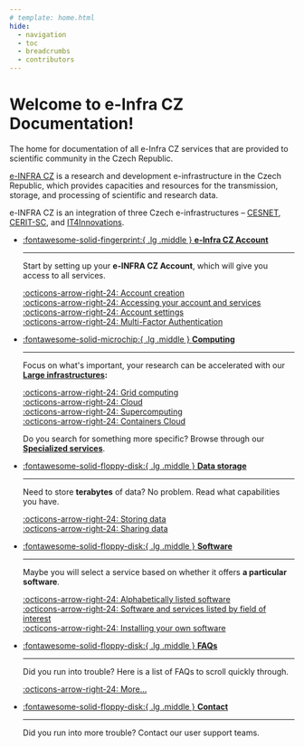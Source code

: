```yaml
---
# template: home.html
hide:
  - navigation
  - toc
  - breadcrumbs
  - contributors
---
```

# Welcome to e-Infra CZ Documentation!

The home for documentation of all e-Infra CZ services that are provided to scientific community in the Czech Republic.

[e-INFRA CZ]( https://du.cesnet.cz/en/start) is a research and development e-infrastructure in the Czech Republic,
which provides capacities and resources for the transmission, storage, and processing of scientific and research data.

<!--The project, realized between 01/2020 and 12/2022, was declared by the Ministry of Education, Youth and Sports
in accordance with the Road Map of the Czech Republic for Large Infrastructures for Research, Experimental Development and Innovations.-->
<!-- Fakt nase uzivatele zajima nejake MSMT? Anebo tam tenhle odstavec MUSI byt z politickych duvodu? Pokud nemusi, z uzivatelskeho hlediska je to slovni vata, pryc s tim.-->

e-INFRA CZ is an integration of three Czech e-infrastructures – [CESNET](https://www.cesnet.cz/?lang=en), [CERIT-SC](https://www.cerit-sc.cz/), and [IT4Innovations](https://www.it4i.cz/en).

<!-- # e-INFRA CZ Data Services -->

<div class="grid cards" markdown>

-   [:fontawesome-solid-fingerprint:{ .lg .middle } __e-Infra CZ Account__](./account)

    ---

    Start by setting up your **e-INFRA CZ Account**, which will give you access to all services.

    [:octicons-arrow-right-24: Account creation](./account/creation)   
    [:octicons-arrow-right-24: Accessing your account and services](./account/access)   
    [:octicons-arrow-right-24: Account settings](./account/management/)   
    [:octicons-arrow-right-24: Multi-Factor Authentication](./account/mfa/setup)


-   [:fontawesome-solid-microchip:{ .lg .middle } __Computing__](./compute)

    ---

    Focus on what's important, your research can be accelerated with our **[Large infrastructures](./compute/#large-infrastructures):**
    
    [:octicons-arrow-right-24: Grid computing](./compute/grid)   
    [:octicons-arrow-right-24: Cloud](./compute/openstack/)   
    [:octicons-arrow-right-24: Supercomputing](./compute/supercomputing/)   
    [:octicons-arrow-right-24: Containers Cloud](./compute/kubernetes/) 

    Do you search for something more specific? Browse through our **[Specialized services](./compute/#specialized-services)**.

-   [:fontawesome-solid-floppy-disk:{ .lg .middle } __Data storage__](./storage)

    ---

    Need to store **terabytes** of data? No problem. Read what capabilities you have.

    [:octicons-arrow-right-24: Storing data](./storage/)   
    [:octicons-arrow-right-24: Sharing data](./storage/)   

-   [:fontawesome-solid-floppy-disk:{ .lg .middle } __Software__](./software)

    ---

    Maybe you will select a service based on whether it offers **a particular software**. 

    [:octicons-arrow-right-24: Alphabetically listed software](./software/list_a)   
    [:octicons-arrow-right-24: Software and services listed by field of interest](./software/list_b)   
    [:octicons-arrow-right-24: Installing your own software](./software#install-your-own-software)   

-   [:fontawesome-solid-floppy-disk:{ .lg .middle } __FAQs__](./faqs)

    ---

    Did you run into trouble? Here is a list of FAQs to scroll quickly through.

    [:octicons-arrow-right-24: More...](./faqs/)   

-   [:fontawesome-solid-floppy-disk:{ .lg .middle } __Contact__](./contact)

    ---

    Did you run into more trouble? Contact our user support teams.

</div>

